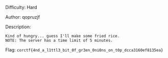 Difficulty: Hard

Author: qopruzjf

Description:
```
Kind of hungry... guess I'll make some fried rice. 
NOTE: The server has a time limit of 5 minutes.
```

Flag: `corctf{4nd_a_l1ttl3_bit_0f_gr3en_0ni0ns_on_t0p_dcca3160ef8135ea}`